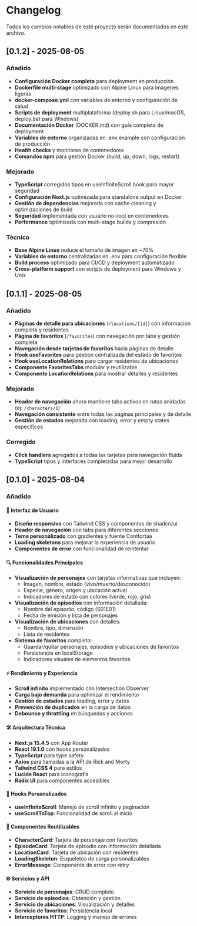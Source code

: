 # Changelog

Todos los cambios notables de este proyecto serán documentados en este archivo.

## [0.1.2] - 2025-08-05

### Añadido
- **Configuración Docker completa** para deployment en producción
- **Dockerfile multi-stage** optimizado con Alpine Linux para imágenes ligeras
- **docker-compose.yml** con variables de entorno y configuración de salud
- **Scripts de deployment** multiplataforma (deploy.sh para Linux/macOS, deploy.bat para Windows)
- **Documentación Docker** (DOCKER.md) con guía completa de deployment
- **Variables de entorno** organizadas en .env.example con configuración de producción
- **Health checks** y monitoreo de contenedores
- **Comandos npm** para gestión Docker (build, up, down, logs, restart)

### Mejorado
- **TypeScript** corregidos tipos en useInfiniteScroll hook para mayor seguridad
- **Configuración Next.js** optimizada para standalone output en Docker
- **Gestión de dependencias** mejorada con cache cleaning y optimizaciones de build
- **Seguridad** implementada con usuario no-root en contenedores
- **Performance** optimizada con multi-stage builds y compresión

### Técnico
- **Base Alpine Linux** reduce el tamaño de imagen en ~70%
- **Variables de entorno** centralizadas en .env para configuración flexible
- **Build process** optimizado para CI/CD y deployment automatizado
- **Cross-platform support** con scripts de deployment para Windows y Unix

## [0.1.1] - 2025-08-05

### Añadido
- **Páginas de detalle para ubicaciones** (`/locations/[id]`) con información completa y residentes
- **Página de favoritos** (`/favorites`) con navegación por tabs y gestión completa
- **Navegación desde tarjetas de favoritos** hacia páginas de detalle
- **Hook useFavorites** para gestión centralizada del estado de favoritos
- **Hook useLocationRelations** para cargar residentes de ubicaciones
- **Componente FavoritesTabs** modular y reutilizable
- **Componente LocationRelations** para mostrar detalles y residentes

### Mejorado
- **Header de navegación** ahora mantiene tabs activos en rutas anidadas (ej: `/characters/1`)
- **Navegación consistente** entre todas las páginas principales y de detalle
- **Gestión de estados** mejorada con loading, error y empty states específicos

### Corregido
- **Click handlers** agregados a todas las tarjetas para navegación fluida
- **TypeScript** tipos y interfaces completadas para mejor desarrollo


## [0.1.0] - 2025-08-04

### Añadido

#### 🎨 Interfaz de Usuario
- **Diseño responsivo** con Tailwind CSS y componentes de shadcn/ui
- **Header de navegación** con tabs para diferentes secciones
- **Tema personalizado** con gradientes y fuente Comfortaa
- **Loading skeletons** para mejorar la experiencia de usuario
- **Componentes de error** con funcionalidad de reintentar

#### 🔍 Funcionalidades Principales
- **Visualización de personajes** con tarjetas informativas que incluyen:
  - Imagen, nombre, estado (vivo/muerto/desconocido)
  - Especie, género, origen y ubicación actual
  - Indicadores de estado con colores (verde, rojo, gris)
- **Visualización de episodios** con información detallada:
  - Nombre del episodio, código (S01E01)
  - Fecha de emisión y lista de personajes
- **Visualización de ubicaciones** con detalles:
  - Nombre, tipo, dimensión
  - Lista de residentes
- **Sistema de favoritos** completo:
  - Guardar/quitar personajes, episodios y ubicaciones de favoritos
  - Persistencia en localStorage
  - Indicadores visuales de elementos favoritos

#### ⚡ Rendimiento y Experiencia
- **Scroll infinito** implementado con Intersection Observer
- **Carga bajo demanda** para optimizar el rendimiento
- **Gestión de estados** para loading, error y datos
- **Prevención de duplicados** en la carga de datos
- **Debounce y throttling** en búsquedas y acciones

#### 🛠️ Arquitectura Técnica
- **Next.js 15.4.5** con App Router
- **React 19.1.0** con hooks personalizados
- **TypeScript** para type safety
- **Axios** para llamadas a la API de Rick and Morty
- **Tailwind CSS 4** para estilos
- **Lucide React** para iconografía
- **Radix UI** para componentes accesibles

#### 🔧 Hooks Personalizados
- **useInfiniteScroll**: Manejo de scroll infinito y paginación
- **useScrollToTop**: Funcionalidad de scroll al inicio

#### 📱 Componentes Reutilizables
- **CharacterCard**: Tarjeta de personaje con favoritos
- **EpisodeCard**: Tarjeta de episodio con información detallada
- **LocationCard**: Tarjeta de ubicación con residentes
- **LoadingSkeleton**: Esqueletos de carga personalizables
- **ErrorMessage**: Componente de error con retry

#### 🌐 Servicios y API
- **Servicio de personajes**: CRUD completo
- **Servicio de episodios**: Obtención y gestión
- **Servicio de ubicaciones**: Visualización y detalles
- **Servicio de favoritos**: Persistencia local
- **Interceptores HTTP**: Logging y manejo de errores
